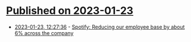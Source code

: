 # [Published on 2023-01-23](index.md)

* [2023-01-23, 12:27:36](https://news.ycombinator.com/item?id=34488018) - [Spotify: Reducing our employee base by about 6% across the company](https://newsroom.spotify.com/2023-01-23/an-update-on-january-2023-organizational-changes/)
